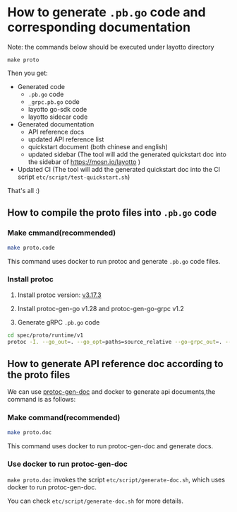 # How to generate `.pb.go` code and corresponding documentation
Note: the commands below should be executed under layotto directory

```shell
make proto
```

Then you get:
- Generated code
    - `.pb.go` code
    - `_grpc.pb.go` code
    - layotto go-sdk code
    - layotto sidecar code
- Generated documentation
    - API reference docs
    - updated API reference list
    - quickstart document (both chinese and english)
    - updated sidebar (The tool will add the generated quickstart doc into the sidebar of https://mosn.io/layotto )
- Updated CI (The tool will add the generated quickstart doc into the CI script `etc/script/test-quickstart.sh`)

That's all :)

## How to compile the proto files into `.pb.go` code
<!-- tabs:start -->
### **Make cmmand(recommended)**

```bash
make proto.code
```

This command uses docker to run protoc and generate `.pb.go` code files.

### **Install protoc**
1. Install protoc version: [v3.17.3](https://github.com/protocolbuffers/protobuf/releases/tag/v3.17.3)

2. Install protoc-gen-go v1.28 and protoc-gen-go-grpc v1.2

3. Generate gRPC `.pb.go` code

```bash
cd spec/proto/runtime/v1
protoc -I. --go_out=. --go_opt=paths=source_relative --go-grpc_out=. --go-grpc_opt=require_unimplemented_servers=false,paths=source_relative *.proto
```

<!-- tabs:end -->
## How to generate API reference doc according to the proto files
We can use [protoc-gen-doc](https://github.com/pseudomuto/protoc-gen-doc) and docker to generate api documents,the command is as follows:  

<!-- tabs:start -->
### **Make command(recommended)**

```bash
make proto.doc
```

This command uses docker to run protoc-gen-doc and generate docs.

### **Use docker to run protoc-gen-doc**
`make proto.doc` invokes the script `etc/script/generate-doc.sh`, which uses docker to run protoc-gen-doc.

You can check `etc/script/generate-doc.sh` for more details.

<!-- tabs:end -->